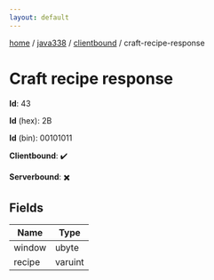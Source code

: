 ```yaml
---
layout: default
---
```


[home](/)  /  [java338](/protocol/java338)  /  [clientbound](/protocol/java338/clientbound)  /  craft-recipe-response

# Craft recipe response

**Id**: 43

**Id** (hex): 2B

**Id** (bin): 00101011

**Clientbound**: ✔️

**Serverbound**: ✖️

## Fields

Name | Type
---|---
window | ubyte
recipe | varuint

